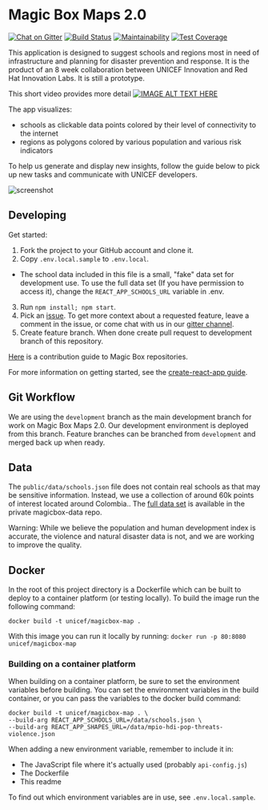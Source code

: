 # Magic Box Maps 2.0

[![Chat on Gitter](https://badges.gitter.im/unicef-innovation-dev/Lobby.png)](https://gitter.im/unicef-innovation-dev/Lobby)
[![Build Status](https://travis-ci.com/unicef/magicbox-maps-prototype.svg?branch=master)](https://travis-ci.com/unicef/magicbox-maps-prototype)
[![Maintainability](https://api.codeclimate.com/v1/badges/7dab7a5070c67de50551/maintainability)](https://codeclimate.com/github/unicef/magicbox-maps-prototype/maintainability)
[![Test Coverage](https://api.codeclimate.com/v1/badges/7dab7a5070c67de50551/test_coverage)](https://codeclimate.com/github/unicef/magicbox-maps-prototype/test_coverage)

This application is designed to suggest schools and regions most in need of infrastructure and planning for disaster prevention and response. It is the product of an 8 week collaboration between UNICEF Innovation and Red Hat Innovation Labs. It is still a prototype.

This short video provides more detail [![IMAGE ALT TEXT HERE](https://i.ytimg.com/vi/-F8ODbOv8j4/maxresdefault.jpg)](http://www.youtube.com/watch?v=-F8ODbOv8j4)

The app visualizes:
- schools as clickable data points colored by their level of connectivity to the internet
- regions as polygons colored by various population and various risk indicators



To help us generate and display new insights, follow the guide below to pick up new tasks and communicate with UNICEF developers.

![screenshot](./public/prototype-screenshot.png)
## Developing
Get started:
1. Fork the project to your GitHub account and clone it.
2. Copy `.env.local.sample` to `.env.local`.
  - The school data included in this file is a small, "fake" data set for development use. To use the full data set (If you have permission to access it), change the `REACT_APP_SCHOOLS_URL` variable in .env.
3. Run `npm install; npm start`.
4. Pick an [issue](https://github.com/unicef/magicbox-maps-prototype/issues). To get more context about a requested feature, leave a comment in the issue, or come chat with us in our [gitter channel](https://gitter.im/unicef-innovation-dev/Lobby).
5. Create feature branch. When done create pull request to development branch of this repository.

[Here](https://github.com/unicef/magicbox/blob/master/.github/CONTRIBUTING.md) is a contribution guide to Magic Box repositories.

For more information on getting started, see the  [create-react-app guide](https://github.com/facebookincubator/create-react-app/blob/master/packages/react-scripts/template/README.md).

## Git Workflow

We are using the `development` branch as the main development branch for work on Magic Box Maps 2.0. Our development environment is deployed from this branch. Feature branches can be branched from `development` and merged back up when ready.

## Data

The `public/data/schools.json` file does not contain real schools as that may be sensitive information. Instead, we use a collection of around 60k points of interest located around Colombia.. The [full data set](https://github.com/unicef/magicbox-data/blob/master/data/schools.json) is available in the private magicbox-data repo.

Warning: While we believe the population and human development index is accurate, the violence and natural disaster data is not, and we are working to improve the quality.

## Docker

In the root of this project directory is a Dockerfile which can be built to deploy to a container platform (or testing locally). To build the image run the following command:

`docker build -t unicef/magicbox-map .`

With this image you can run it locally by running:
`docker run -p 80:8080 unicef/magicbox-map`

### Building on a container platform

When building on a container platform, be sure to set the environment variables before building. You can set the environment variables in the build container, or you can pass the variables to the docker build command:

```
docker build -t unicef/magicbox-map . \
--build-arg REACT_APP_SCHOOLS_URL=/data/schools.json \
--build-arg REACT_APP_SHAPES_URL=/data/mpio-hdi-pop-threats-violence.json
```

When adding a new environment variable, remember to include it in:
- The JavaScript file where it's actually used (probably `api-config.js`)
- The Dockerfile
- This readme

To find out which environment variables are in use, see `.env.local.sample`.
